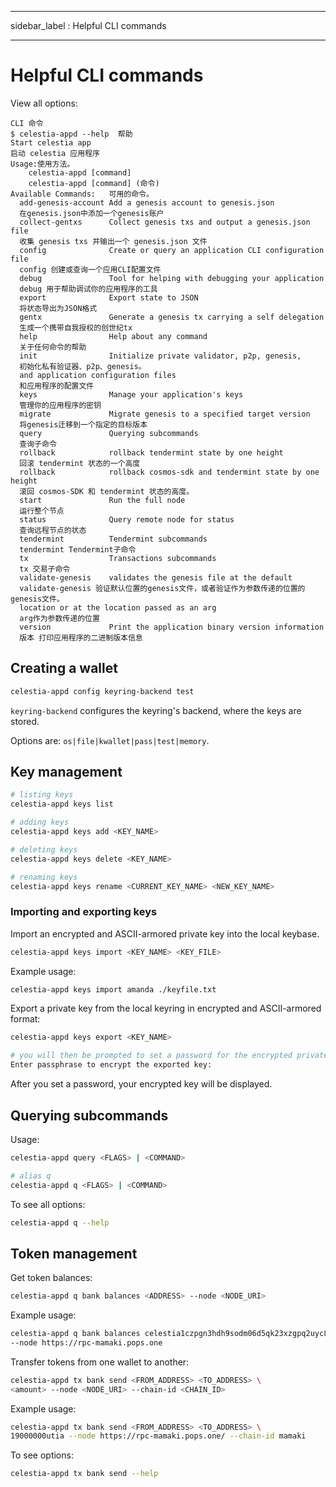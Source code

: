 - - -
sidebar_label : Helpful CLI commands
- - -

# Helpful CLI commands

View all options:

```console
CLI 命令
$ celestia-appd --help  帮助
Start celestia app  
启动 celestia 应用程序
Usage:使用方法。
    celestia-appd [command]   
    celestia-appd [command] (命令)
Available Commands:   可用的命令。
  add-genesis-account Add a genesis account to genesis.json  
  在genesis.json中添加一个genesis账户
  collect-gentxs      Collect genesis txs and output a genesis.json file
  收集 genesis txs 并输出一个 genesis.json 文件
  config              Create or query an application CLI configuration file
  config 创建或查询一个应用CLI配置文件
  debug               Tool for helping with debugging your application
  debug 用于帮助调试你的应用程序的工具
  export              Export state to JSON
  将状态导出为JSON格式
  gentx               Generate a genesis tx carrying a self delegation
  生成一个携带自我授权的创世纪tx
  help                Help about any command
  关于任何命令的帮助
  init                Initialize private validator, p2p, genesis,
  初始化私有验证器、p2p、genesis。 
  and application configuration files
  和应用程序的配置文件
  keys                Manage your application's keys
  管理你的应用程序的密钥
  migrate             Migrate genesis to a specified target version
  将genesis迁移到一个指定的目标版本
  query               Querying subcommands
  查询子命令
  rollback            rollback tendermint state by one height
  回滚 tendermint 状态的一个高度
  rollback            rollback cosmos-sdk and tendermint state by one height
  滚回 cosmos-SDK 和 tendermint 状态的高度。
  start               Run the full node
  运行整个节点
  status              Query remote node for status
  查询远程节点的状态
  tendermint          Tendermint subcommands
  tendermint Tendermint子命令
  tx                  Transactions subcommands
  tx 交易子命令
  validate-genesis    validates the genesis file at the default
  validate-genesis 验证默认位置的genesis文件，或者验证作为参数传递的位置的genesis文件。 
  location or at the location passed as an arg
  arg作为参数传递的位置
  version             Print the application binary version information
  版本 打印应用程序的二进制版本信息
```

## Creating a wallet

```sh
celestia-appd config keyring-backend test
```

`keyring-backend` configures the keyring's backend, where the keys are stored.

Options are: `os|file|kwallet|pass|test|memory`.

## Key management

```sh
# listing keys
celestia-appd keys list

# adding keys
celestia-appd keys add <KEY_NAME>

# deleting keys
celestia-appd keys delete <KEY_NAME>

# renaming keys
celestia-appd keys rename <CURRENT_KEY_NAME> <NEW_KEY_NAME>
```

### Importing and exporting keys

Import an encrypted and ASCII-armored private key into the local keybase.

```sh
celestia-appd keys import <KEY_NAME> <KEY_FILE>
```

Example usage:

```sh
celestia-appd keys import amanda ./keyfile.txt
```

Export a private key from the local keyring in encrypted and ASCII-armored format:

```sh
celestia-appd keys export <KEY_NAME>

# you will then be prompted to set a password for the encrypted private key:
Enter passphrase to encrypt the exported key:
```

After you set a password, your encrypted key will be displayed.

## Querying subcommands

Usage:

```sh
celestia-appd query <FLAGS> | <COMMAND>

# alias q
celestia-appd q <FLAGS> | <COMMAND>
```

To see all options:

```sh
celestia-appd q --help
```

## Token management

Get token balances:

```sh
celestia-appd q bank balances <ADDRESS> --node <NODE_URI>
```

Example usage:

```sh
celestia-appd q bank balances celestia1czpgn3hdh9sodm06d5qk23xzgpq2uyc8ggdqgw \
--node https://rpc-mamaki.pops.one
```

Transfer tokens from one wallet to another:

```sh
celestia-appd tx bank send <FROM_ADDRESS> <TO_ADDRESS> \
<amount> --node <NODE_URI> --chain-id <CHAIN_ID>
```

Example usage:

```sh
celestia-appd tx bank send <FROM_ADDRESS> <TO_ADDRESS> \
19000000utia --node https://rpc-mamaki.pops.one/ --chain-id mamaki
```

To see options:

```sh
celestia-appd tx bank send --help
```
